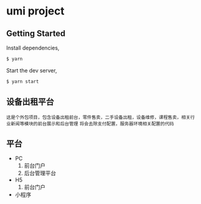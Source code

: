 # umi project

## Getting Started

Install dependencies,

```bash
$ yarn
```

Start the dev server,

```bash
$ yarn start
```
## 设备出租平台
`这是个外包项目，包含设备出租前台，零件售卖，二手设备出租，设备维修，课程售卖，相关行业新闻等模块的前台展示和后台管理`
`将会去除支付配置，服务器环境相关配置的代码`
## 平台
* PC
  1. 前台门户
  2. 后台管理平台
* H5
  1. 前台门户
* 小程序

